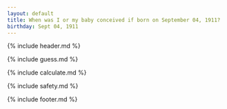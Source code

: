 ```yaml
---
layout: default
title: When was I or my baby conceived if born on September 04, 1911?
birthday: Sept 04, 1911
---
```


{% include header.md %}

{% include guess.md %}

{% include calculate.md %}

{% include safety.md %}

{% include footer.md %}



